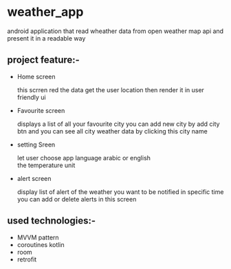 # weather_app
android application that read wheather data from open weather map api and present it in a readable way
## project feature:-
<ul>
  <li>Home screen</li>
  <p>this scrren red the data get the user location then render it in user friendly ui</p>
  <li>Favourite screen</li>
  <p>displays a list of all your favourite city you can add new city by add city btn and you can see all city weather data by clicking this city name</p>
  <li>setting Sreen</li>
  <p>let user choose app language arabic or english <br/>the temperature unit </p>
  <li>alert screen</li>
  <p>display list of alert of the weather you want to be notified in specific time you can add or delete alerts in this screen</p>
</ul>
<h2>used technologies:- </h2>
<ul>
  <li>MVVM pattern</li>
  <li>coroutines kotlin </li>
  <li>room</li>
  <li>retrofit</li>
</ul>
